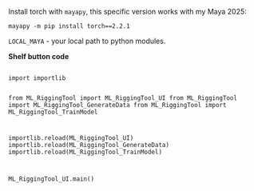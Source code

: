 Install torch with <code>mayapy</code>, this specific version works with my Maya 2025:

<code>mayapy -m pip install torch==2.2.1</code>


<code>LOCAL_MAYA</code> - your local path to python modules.

**Shelf button code**

<code>
import importlib

from ML_RiggingTool import ML_RiggingTool_UI
from ML_RiggingTool import ML_RiggingTool_GenerateData
from ML_RiggingTool import ML_RiggingTool_TrainModel

importlib.reload(ML_RiggingTool_UI)
importlib.reload(ML_RiggingTool_GenerateData)
importlib.reload(ML_RiggingTool_TrainModel)


ML_RiggingTool_UI.main()
</code>
